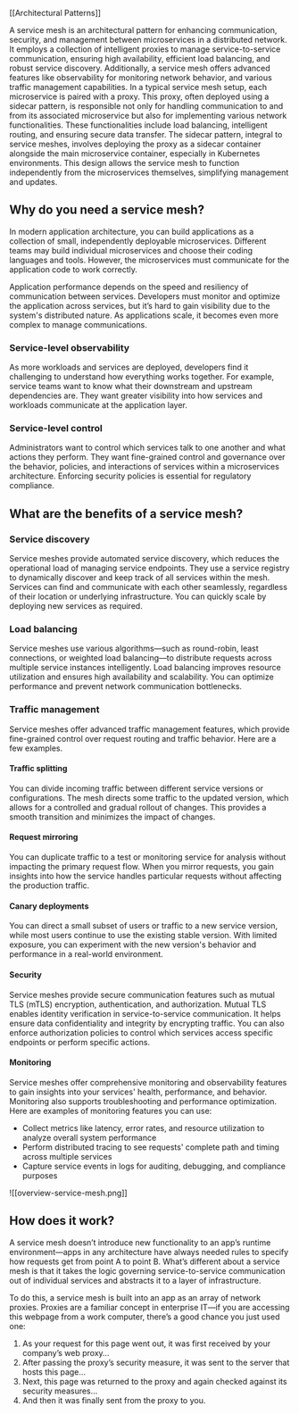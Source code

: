 [[Architectural Patterns]]

A service mesh is an architectural pattern for enhancing communication, security, and management between microservices in a distributed network. It employs a collection of intelligent proxies to manage service-to-service communication, ensuring high availability, efficient load balancing, and robust service discovery. Additionally, a service mesh offers advanced features like observability for monitoring network behavior, and various traffic management capabilities. In a typical service mesh setup, each microservice is paired with a proxy. This proxy, often deployed using a sidecar pattern, is responsible not only for handling communication to and from its associated microservice but also for implementing various network functionalities. These functionalities include load balancing, intelligent routing, and ensuring secure data transfer. The sidecar pattern, integral to service meshes, involves deploying the proxy as a sidecar container alongside the main microservice container, especially in Kubernetes environments. This design allows the service mesh to function independently from the microservices themselves, simplifying management and updates.

## Why do you need a service mesh?

In modern application architecture, you can build applications as a collection of small, independently deployable microservices. Different teams may build individual microservices and choose their coding languages and tools. However, the microservices must communicate for the application code to work correctly.

Application performance depends on the speed and resiliency of communication between services. Developers must monitor and optimize the application across services, but it’s hard to gain visibility due to the system's distributed nature. As applications scale, it becomes even more complex to manage communications.

### **Service-level observability**

As more workloads and services are deployed, developers find it challenging to understand how everything works together. For example, service teams want to know what their downstream and upstream dependencies are. They want greater visibility into how services and workloads communicate at the application layer.

### **Service-level control**

Administrators want to control which services talk to one another and what actions they perform. They want fine-grained control and governance over the behavior, policies, and interactions of services within a microservices architecture. Enforcing security policies is essential for regulatory compliance.

## What are the benefits of a service mesh?

### **Service discovery**

Service meshes provide automated service discovery, which reduces the operational load of managing service endpoints. They use a service registry to dynamically discover and keep track of all services within the mesh. Services can find and communicate with each other seamlessly, regardless of their location or underlying infrastructure. You can quickly scale by deploying new services as required.

### **Load balancing**

Service meshes use various algorithms—such as round-robin, least connections, or weighted load balancing—to distribute requests across multiple service instances intelligently. Load balancing improves resource utilization and ensures high availability and scalability. You can optimize performance and prevent network communication bottlenecks.

### **Traffic management**

Service meshes offer advanced traffic management features, which provide fine-grained control over request routing and traffic behavior. Here are a few examples.

#### **Traffic splitting**

You can divide incoming traffic between different service versions or configurations. The mesh directs some traffic to the updated version, which allows for a controlled and gradual rollout of changes. This provides a smooth transition and minimizes the impact of changes.

#### Request mirroring

You can duplicate traffic to a test or monitoring service for analysis without impacting the primary request flow. When you mirror requests, you gain insights into how the service handles particular requests without affecting the production traffic.

#### Canary deployments

You can direct a small subset of users or traffic to a new service version, while most users continue to use the existing stable version. With limited exposure, you can experiment with the new version's behavior and performance in a real-world environment.

#### Security

Service meshes provide secure communication features such as mutual TLS (mTLS) encryption, authentication, and authorization. Mutual TLS enables identity verification in service-to-service communication. It helps ensure data confidentiality and integrity by encrypting traffic. You can also enforce authorization policies to control which services access specific endpoints or perform specific actions.

#### Monitoring

Service meshes offer comprehensive monitoring and observability features to gain insights into your services' health, performance, and behavior. Monitoring also supports troubleshooting and performance optimization. Here are examples of monitoring features you can use:

- Collect metrics like latency, error rates, and resource utilization to analyze overall system performance
- Perform distributed tracing to see requests' complete path and timing across multiple services
- Capture service events in logs for auditing, debugging, and compliance purposes

![[overview-service-mesh.png]]
## How does it work?
A service mesh doesn’t introduce new functionality to an app’s runtime environment—apps in any architecture have always needed rules to specify how requests get from point A to point B. What’s different about a service mesh is that it takes the logic governing service-to-service communication out of individual services and abstracts it to a layer of infrastructure.

To do this, a service mesh is built into an app as an array of network proxies. Proxies are a familiar concept in enterprise IT—if you are accessing this webpage from a work computer, there’s a good chance you just used one:

1. As your request for this page went out, it was first received by your company’s web proxy…
2. After passing the proxy’s security measure, it was sent to the server that hosts this page…
3. Next, this page was returned to the proxy and again checked against its security measures…
4. And then it was finally sent from the proxy to you.

